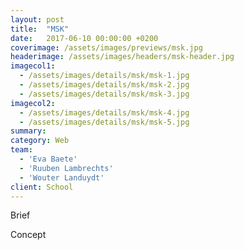 ```yaml
---
layout: post
title:  "MSK"
date:   2017-06-10 00:00:00 +0200
coverimage: /assets/images/previews/msk.jpg
headerimage: /assets/images/headers/msk-header.jpg
imagecol1:
  - /assets/images/details/msk/msk-1.jpg
  - /assets/images/details/msk/msk-2.jpg
  - /assets/images/details/msk/msk-3.jpg
imagecol2:
  - /assets/images/details/msk/msk-4.jpg
  - /assets/images/details/msk/msk-5.jpg
summary:
category: Web
team:
  - 'Eva Baete'
  - 'Ruuben Lambrechts'
  - 'Wouter Landuydt'
client: School
---
```


<span class="post-content-text-subtitle" >Brief</span><br/>


<span class="post-content-text-subtitle" >Concept</span><br/>
